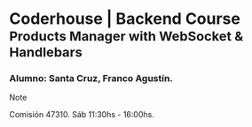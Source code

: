 # Coderhouse | Backend Course  <sup>Products Manager with WebSocket & Handlebars</sup>

### Alumno: Santa Cruz, Franco Agustín. 

> [!NOTE]
> Comisión 47310. Sáb 11:30hs - 16:00hs.
